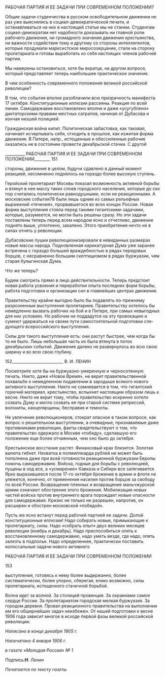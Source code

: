 РАБОЧАЯ ПАРТИЯ И ЕЕ ЗАДАЧИ ПРИ СОВРЕМЕННОМ ПОЛОЖЕНИИ7

Общие задачи студенчества в русском освободительном движении не раз уже выяс­нялись в социал-демократической печати, и останавливаться на них в настоящей статье мы не станем. Студентам социал-демократам нет надобности доказывать ни главной роли рабочего движения, ни громадного значения движения крестьянства, ни важности содействия тому и другому со стороны интеллигентов, которые продумали марксист­ское миросозерцание, стали на сторону пролетариата и готовы выработать из себя на­стоящих членов рабочей партии.

Мы намерены остановиться, хотя бы вкратце, на другом вопросе, который представ­ляет теперь наибольшее практическое значение.

В чем особенность современного положения великой российской революции?

В том, что события вполне разоблачили всю призрачность манифеста 17 октября. Конституционные иллюзии рассеяны. Реакция по всей линии. Самодержавие восста­новлено вполне и даже «усугублено» диктаторскими правами местных сатрапов, начи­ная от Дубасова и кончая низшей полицией.

Гражданская война кипит. Политическая забастовка, как таковая, начинает исчерпы­вать себя, отходить в прошлое, как изжитая форма движения. В Питере, напр., исто­щенные и обессиленные рабочие оказались не в состоянии провести декабрьской стач­ки. С другой

  

__________ РАБОЧАЯ ПАРТИЯ И ЕЕ ЗАДАЧИ ПРИ СОВРЕМЕННОМ ПОЛОЖЕНИИ________ 151

стороны, движение в целом, будучи сдавлено в данный момент реакцией, несомненно поднялось на гораздо более высокую ступень.

Геройский пролетариат Москвы показал возможность активной борьбы и втянул в нее массу таких слоев городского населения, которые до сих пор считались политиче­ски равнодушными, если не реакционными. А московские события78 были лишь одним из самых рельефных выражений «течения», прорвавшегося во всех концах России. Но­вая форма выступления стояла перед такими гигантскими задачами, которые, разумеет­ся, не могли быть решены сразу. Но эти задачи поставлены теперь перед всем народом ясно и отчетливо, движение поднято выше, уплотнено, закалено. Этого приобретения ничто не в силах отнять у революции.

Дубасовские пушки революционизировали в невиданных размерах новые массы на­рода. Подновленная карикатурная Дума уже заранее встречена с гораздо большей вра­ждебностью в рядах передовых борцов, с несравненно большим скептицизмом в рядах буржуазии, чем старая булыгинская Дума.

Что же теперь?

Будем смотреть прямо в лицо действительности. Теперь предстоит новая работа ус­воения и переработки опыта последних форм борьбы, работа подготовки и организации сил в главнейших центрах движения.

Правительству крайне выгодно было бы подавлять по-прежнему разрозненные вы­ступления пролетариев. Правительству хотелось бы немедленно вызвать рабочих на бой и в Питере, при самых невыгодных для них условиях. Но рабочие не поддадутся на эту провокацию и сумеют удержаться на своем пути самостоятельной подготовки сле­дующего всероссийского выступления.

Силы для такого выступления есть: они растут быстрее, чем когда бы то ни было. Лишь небольшая часть их была втянута в поток декабрьских событий. Движение дале­ко не развернулось во всю свою ширину и во всю свою глубину.

  

152__________________________ В. И. ЛЕНИН

Посмотрите хотя бы на буржуазно-умеренную и черносотенную печать. Никто, даже «Новое Время», не верит правительственной похвальбе о немедленном подавлении в зародыше всякого нового активного выступления. Никто не сомневается в том, что ги­гантский горючий материал, крестьянство, вспыхнет настоящим образом лишь к весне. Никто не верит тому, чтобы правительство искренне хотело созвать Думу и могло со­звать ее при старой системе репрессий, волокиты, канцелярщины, бесправия и темно­ты.

Не увлечение революционеров, стократ опасное в таком вопросе, как вопрос о реши­тельном выступлении, а очевидные, признаваемые даже противниками революции, факты свидетельствуют о том, что правительство одержало в Москве «победу», сде­лавшую его положение еще более отчаянным, чем оно было до октября.

Крестьянское восстание растет. Финансовый крах близится. Золотая валюта гибнет. Нехватка в полмиллиарда рублей не может быть пополнена даже при всей готовности реакционной буржуазии Европы помочь самодержавию. Войска, годные для борьбы с революцией, пущены в ход все, а «усмирение» Кавказа и Сибири все затягивается. Яр­ко выразившееся после 17-го октября брожение в армии и флоте не уляжется, конечно, от применения насилия против борцов за свободу по всей России. Возвращение плен­ных и возвращение маньчжурской армии означают обострение этого брожения. Моби­лизация новых частей войска против внутреннего врага порождает новые опасности для самодержавия. Кризис не только не разрешен, напротив, он расширен и обострен московской «победой».

Пусть же ясно встанут перед рабочей партией ее задачи. Долой конституционные иллюзии! Надо собирать новые, примыкающие к пролетариату, силы. Надо «собрать опыт» двух великих месяцев революции (ноябрь и декабрь). Надо приспособиться опять к восстановленному самодержавию, надо уметь везде, где надо, опять залезть в подполье. Надо определеннее, практически поставить колоссальные задачи нового ак­тивного

  

РАБОЧАЯ ПАРТИЯ И ЕЕ ЗАДАЧИ ПРИ СОВРЕМЕННОМ ПОЛОЖЕНИИ

  

153

  

выступления, готовясь к нему более выдержанно, более систематически, более упорно, сберегая, елико возможно, силы пролетариата, истощенного стачечной борьбой.

Волна идет за волной. За столицей провинция. За окраинами самое сердце России. За пролетариатом городская мелкая буржуазия. За городом деревня. Провал реакционного правительства на выполнении им его обширнейших задач неизбежен. От нашей подго­товки к весне 1906 года зависит многое в исходе первой фазы великой российской ре­волюции.

  

_Написано в конце декабря 1905 г._

_Напечатано 4 января 1906 г._

_в газете «Молодая Россия» № 1_

_Подпись:__Η__. Ленин_

  

_Печатается по тексту газеты_